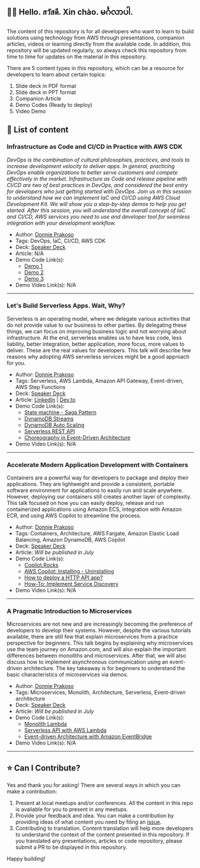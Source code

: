 ## 👋🏻 Hello. สวัสดี. Xin chào. မင်္ဂလာပါ.

The content of this repository is for all developers who want to learn to build solutions using technology from AWS through presentations, companion articles, videos or learning directly from the available code.
In addition, this repository will be updated regularly, so always check this repository from time to time for updates on the material in this repository.

There are 5 content types in this repository, which can be a resource for developers to learn about certain topics:

1. Slide deck in PDF format
2. Slide deck in PPT format
3. Companion Article
4. Demo Codes (Ready to deploy)
5. Video Demo

## 🚀 List of content

### Infrastructure as Code and CI/CD in Practice with AWS CDK

_DevOps is the combination of cultural philosophies, practices, and tools to increase development velocity to deliver apps. In general, practicing DevOps enable organizations to better serve customers and compete effectively in the market. Infrastructure as Code and release pipeline with CI/CD are two of best practices in DevOps, and considered the best entry for developers who just getting started with DevOps. Join us in this session to understand how we can implement IaC and CI/CD using AWS Cloud Development Kit. We will show you a step-by-step demos to help you get started. After this session, you will understand the overall concept of IaC and CI/CD, AWS services you need to use and developer tool for seamless integration with your development workflow._

- Author: [Donnie Prakoso](https://github.com/donnieprakoso)
- Tags: DevOps, IaC, CI/CD, AWS CDK
- Deck: [Speaker Deck](https://speakerdeck.com/donnie/cd-in-practice-with-aws-cdk)
- Article: N/A
- Demo Code Link(s):
  - [Demo 1](https://github.com/donnieprakoso/demo-cdk/tree/main/4-serverless-api)
  - [Demo 2](https://github.com/donnieprakoso/demo-cdk/tree/main/5-cdk-pipelines)
  - [Demo 3](https://github.com/donnieprakoso/demo-cdk/tree/main/6-pipelines-serverless-api)
- Demo Video Link(s): N/A

---

### Let's Build Serverless Apps. Wait, Why?

Serverless is an operating model, where we delegate various activities that do not provide value to our business to other parties. By delegating these things, we can focus on improving business logic and not worrying about infrastructure.
At the end, serverless enables us to have less code, less liability, better integration, better application, more focus, more values to deliver. These are the real values for developers.
This talk will describe few reasons why adopting AWS serverless services might be a good approach for you.

- Author: [Donnie Prakoso](https://github.com/donnieprakoso)
- Tags: Serverless, AWS Lambda, Amazon API Gateway, Event-driven, AWS Step Functions
- Deck: [Speaker Deck](https://speakerdeck.com/donnie/lets-build-serverless-apps-wait-why)
- Article: [LinkedIn](https://www.linkedin.com/pulse/lets-build-serverless-apps-wait-why-donnie-prakoso/?trackingId=fOtC6u44QgG6Nfwc4MBbfw%3D%3D) | [Dev.to](https://dev.to/awscommunity-asean/lets-build-serverless-apps-wait-why-2f2i)
- Demo Code Link(s):
  - [State machine - Saga Pattern](https://github.com/donnieprakoso/demo-lambda/tree/main/3-state-machine)
  - [DynamoDB Streams](https://github.com/donnieprakoso/demo-lambda/tree/main/6-dynamodb-stream)
  - [DynamoDB Auto Scaling](https://github.com/donnieprakoso/demo-lambda/tree/main/7-dynamodb-autoscaling)
  - [Serverless REST API](https://github.com/donnieprakoso/workshop-restAPI)
  - [Choreography in Event-Driven Architecture](https://github.com/donnieprakoso/workshop-eventDrivenMicroservices)
- Demo Video Link(s): N/A

---

### Accelerate Modern Application Development with Containers

Containers are a powerful way for developers to package and deploy their applications. They are lightweight and provide a consistent, portable software environment for applications to easily run and scale anywhere. However, deploying our containers still creates another layer of complexity. This talk focused on how you can easily deploy, release and run containerized applications using Amazon ECS, integration with Amazon ECR, and using AWS Copilot to streamline the process.

- Author: [Donnie Prakoso](https://github.com/donnieprakoso)
- Tags: Containers, Architecture, AWS Fargate, Amazon Elastic Load Balancing, Amazon DynamoDB, AWS Copilot
- Deck: [Speaker Deck](https://speakerdeck.com/donnie/accelerate-modern-application-development-with-containers)
- Article: _Will be published in July_
- Demo Code Link(s):
  - [Copilot.Rocks](https://copilot.rocks/)
  - [AWS Copilot: Installing - Uninstalling](https://copilot.rocks/getting-started/00_install-uninstall/)
  - [How to deploy a HTTP API app?](https://copilot.rocks/getting-started/20-deploy-http-api/)
  - [How-To: Implement Service Discovery](https://copilot.rocks/implementing-architectural-patterns/10-service-discovery/)
- Demo Video Link(s): N/A

---

### A Pragmatic Introduction to Microservices

Microservices are not new and are increasingly becoming the preference of developers to develop their systems. However, despite the various tutorials available, there are still few that explain microservices from a practice perspective for beginners. This talk begins by explaining why microservices use the team journey on Amazon.com, and will also explain the important differences between monoliths and microservices. After that, we will also discuss how to implement asynchronous communication using an event-driven architecture. The key takeaway is for beginners to understand the basic characteristics of microservices via demos.

- Author: [Donnie Prakoso](https://github.com/donnieprakoso)
- Tags: Microservices, Monolith, Architecture, Serverless, Event-driven architecture
- Deck: [Speaker Deck](https://speakerdeck.com/donnie/awscommunityasean-apragmaticintroductiontomicroservices)
- Article: _Will be published in July_
- Demo Code Link(s):
  - [Monolith Lambda](https://github.com/donnieprakoso/demo-lambda/tree/main/9-monolith-lambda)
  - [Serverless API with AWS Lambda](https://github.com/donnieprakoso/demo-cdk/tree/main/4-serverless-api)
  - [Event-driven Architecture with Amazon EventBridge](https://github.com/donnieprakoso/workshop-eventDrivenMicroservices/tree/master/2-lab-choreographMicroservices)
- Demo Video Link(s): N/A

---

## ⭐️ Can I Contribute?

Yes and thank you for asking! There are several ways in which you can make a contribution:

1. Present at local meetups and/or conferences. All the content in this repo is available for you to present in any meetups.
2. Provide your feedback and idea. You can make a contribution by providing ideas of what content you need by filing an [issue](https://github.com/aws-community-asean/community-content/issues/new?assignees=donnieprakoso&labels=content+request&template=content-request.md&title=%5BCONTENT+REQUEST%5D+Your+request+title+placeholder).
3. Contributing to translation. Content translation will help more developers to understand the context of the content presented in this repository. If you translated any presentations, articles or code repository, please submit a PR to be displayed in this repository.

Happy building!
